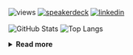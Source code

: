 ![views](https://komarev.com/ghpvc/?username=chck&color=blueviolet)
[![speakerdeck](https://img.shields.io/badge/Speaker_Deck-chck-8a2be2?style=flat-square&logo=speaker-deck)](https://speakerdeck.com/chck)
[![linkedin](https://img.shields.io/badge/LinkedIn-chck-8a2be2?style=flat-square&logo=linkedin)](https://www.linkedin.com/in/chck/)

<p align="left"> 
  <img alt="GitHub Stats" align="center" height="150" src="https://github-readme-stats-nine-umber-51.vercel.app/api?username=chck&count_private=true&show_icons=true&hide_title=true&theme=buefy" />
  <img alt="Top Langs" align="center" height="150" src="https://github-readme-stats-nine-umber-51.vercel.app/api/top-langs/?username=chck&layout=compact&count_private=true&show_icons=true&hide_title=true&theme=buefy" />
</p>

<details>
  <summary><b>Read more</b></summary>
  <br>

  <!--START_SECTION:waka-->
**🐱 My GitHub Data** 

> 📦 123.6 kB Used in GitHub's Storage 
 > 
> 🏆 154 Contributions in the Year 2025
 > 
> 💼 Opted to Hire
 > 
> 📜 133 Public Repositories 
 > 
> 🔑 24 Private Repositories 
 > 
**I'm a Night 🦉** 

```text
🌞 Morning                1162 commits        ████░░░░░░░░░░░░░░░░░░░░░   16.18 % 
🌆 Daytime                2171 commits        ████████░░░░░░░░░░░░░░░░░   30.22 % 
🌃 Evening                2034 commits        ███████░░░░░░░░░░░░░░░░░░   28.32 % 
🌙 Night                  1816 commits        ██████░░░░░░░░░░░░░░░░░░░   25.28 % 
```
📅 **I'm Most Productive on Thursday** 

```text
Monday                   1379 commits        █████░░░░░░░░░░░░░░░░░░░░   19.20 % 
Tuesday                  1070 commits        ████░░░░░░░░░░░░░░░░░░░░░   14.90 % 
Wednesday                1303 commits        █████░░░░░░░░░░░░░░░░░░░░   18.14 % 
Thursday                 1581 commits        ██████░░░░░░░░░░░░░░░░░░░   22.01 % 
Friday                   740 commits         ███░░░░░░░░░░░░░░░░░░░░░░   10.30 % 
Saturday                 477 commits         ██░░░░░░░░░░░░░░░░░░░░░░░   06.64 % 
Sunday                   633 commits         ██░░░░░░░░░░░░░░░░░░░░░░░   08.81 % 
```


📊 **This Week I Spent My Time On** 

```text
💬 Programming Languages: 
Python                   8 hrs 28 mins       ██████████░░░░░░░░░░░░░░░   38.16 % 
Rust                     6 hrs 41 mins       ████████░░░░░░░░░░░░░░░░░   30.08 % 
YAML                     3 hrs 19 mins       ████░░░░░░░░░░░░░░░░░░░░░   14.96 % 
TOML                     1 hr 27 mins        ██░░░░░░░░░░░░░░░░░░░░░░░   06.53 % 
Git                      1 hr 2 mins         █░░░░░░░░░░░░░░░░░░░░░░░░   04.72 % 

🔥 Editors: 
PyCharm                  9 hrs 8 mins        ██████████░░░░░░░░░░░░░░░   41.15 % 
RustRover                7 hrs 56 mins       █████████░░░░░░░░░░░░░░░░   35.76 % 
Zed                      3 hrs 43 mins       ████░░░░░░░░░░░░░░░░░░░░░   16.77 % 
Neovim                   1 hr 24 mins        ██░░░░░░░░░░░░░░░░░░░░░░░   06.32 % 
```

**I Mostly Code in Python** 

```text
Python                   45 repos            ████████░░░░░░░░░░░░░░░░░   33.83 % 
Jupyter Notebook         19 repos            ████░░░░░░░░░░░░░░░░░░░░░   14.29 % 
Rust                     8 repos             ██░░░░░░░░░░░░░░░░░░░░░░░   06.02 % 
Dockerfile               5 repos             █░░░░░░░░░░░░░░░░░░░░░░░░   03.76 % 
TypeScript               5 repos             █░░░░░░░░░░░░░░░░░░░░░░░░   03.76 % 
```



**Timeline**

![Lines of Code chart](https://raw.githubusercontent.com/chck/chck/main/assets/bar_graph.png)


 Last Updated on 2025-02-11 01:53 UTC
<!--END_SECTION:waka-->
</details>


